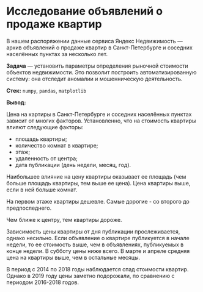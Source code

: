 # Исследование объявлений о продаже квартир
В нашем распоряжении данные сервиса Яндекc Недвижимость — архив объявлений о продаже квартир в Санкт-Петербурге и соседних населённых пунктах за несколько лет. 

**Задача** — установить параметры определения рыночной стоимости объектов недвижимости. 
Это позволит построить автоматизированную систему: она отследит аномалии и мошенническую деятельность.

**Стек:** `numpy`, `pandas`, `matplotlib`

**Вывод:**

Цена на картиры в Санкт-Петербурге и соседних населённых пунктах зависит от многих факторов. Установленно, что на стоимость квартиры влияют следующие факторы:

- площадь квартиры;
- количество комнат в квартире;
- этаж;
- удаленность от центра;
- дата публикации (день недели, месяц, год).

Наибольшее влияние на цену квартиры оказывает ее площадь (чем больше площадь квартиры, тем выше ее цена). Цена квартиры выше, если в ней больше комнат.

На первом этаже квартиры дешевле. Самые дорогие - со второго до предпоследнего.

Чем ближе к центру, тем квартиры дороже.

Зависимость цены квартиры от дня публикации прослеживается, однако несильно. Если объявление о квартире публикуется в начале недели, то ее стоимость выше, чем в объявлениях, публикуемых в конце недели. В субботу цены ниже всего. В марте и апреле средняя цена на квартиры выше, чем в остальные месяцы.

В период с 2014 по 2018 годы наблюдается спад стоимости квартир. Однако в 2019 году цены заметно подорожали, по сравнению с периодом 2016-2018 годов.

